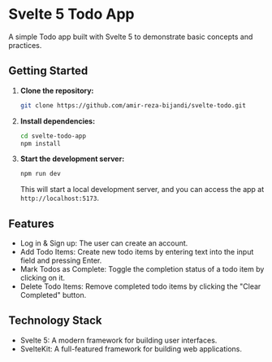 # Svelte 5 Todo App

A simple Todo app built with Svelte 5 to demonstrate basic concepts and practices.

## Getting Started

1. **Clone the repository:**

   ```bash
   git clone https://github.com/amir-reza-bijandi/svelte-todo.git
   ```

2. **Install dependencies:**

   ```bash
   cd svelte-todo-app
   npm install
   ```

3. **Start the development server:**

   ```bash
   npm run dev
   ```

   This will start a local development server, and you can access the app at `http://localhost:5173`.

## Features

- Log in & Sign up: The user can create an account.
- Add Todo Items: Create new todo items by entering text into the input field and pressing Enter.
- Mark Todos as Complete: Toggle the completion status of a todo item by clicking on it.
- Delete Todo Items: Remove completed todo items by clicking the "Clear Completed" button.

## Technology Stack

- Svelte 5: A modern framework for building user interfaces.
- SvelteKit: A full-featured framework for building web applications.
